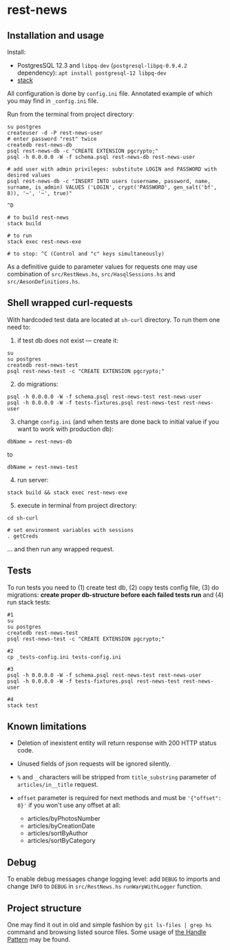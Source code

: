 # rest-news

## Installation and usage

Install:

- PostgresSQL 12.3 and `libpq-dev` (`postgresql-libpq-0.9.4.2` dependency):
```apt install postgresql-12 libpq-dev```
- [stack](https://docs.haskellstack.org/en/stable/README/#how-to-install)

All configuration is done by `config.ini` file. Annotated example of which you may find in `_config.ini` file.

Run from the terminal from project directory: 

```
su postgres
createuser -d -P rest-news-user
# enter password "rest" twice
createdb rest-news-db
psql rest-news-db -c "CREATE EXTENSION pgcrypto;"
psql -h 0.0.0.0 -W -f schema.psql rest-news-db rest-news-user

# add user with admin privileges: substitute LOGIN and PASSWORD with desired values
psql rest-news-db -c "INSERT INTO users (username, password, name, surname, is_admin) VALUES ('LOGIN', crypt('PASSWORD', gen_salt('bf', 8)), '~', '~', true)"

^D

# to build rest-news
stack build

# to run
stack exec rest-news-exe

# to stop: ^C (Control and "c" keys simultaneously)
```


As a definitive guide to parameter values for requests one may use combination of `src/RestNews.hs`, `src/HasqlSessions.hs` and `src/AesonDefinitions.hs`.

## Shell wrapped curl-requests

With hardcoded test data are located at `sh-curl` directory. To run them one need to:

1) if test db does not exist — create it:
```
su
su postgres
createdb rest-news-test
psql rest-news-test -c "CREATE EXTENSION pgcrypto;"
```

2) do migrations:
```
psql -h 0.0.0.0 -W -f schema.psql rest-news-test rest-news-user
psql -h 0.0.0.0 -W -f tests-fixtures.psql rest-news-test rest-news-user

```

3) change `config.ini` (and when tests are done back to initial value if you want to work with production db):
```
dbName = rest-news-db
```
to
```
dbName = rest-news-test
```

4) run server:
```
stack build && stack exec rest-news-exe
```

5) execute in terminal from project directory:

```
cd sh-curl

# set environment variables with sessions
. getCreds
```
… and then run any wrapped request.


## Tests


To run tests you need to (1) create test db, (2) copy tests config file,  (3) do migrations: **create proper db-structure before each failed tests run** and (4) run stack tests:

```
#1
su
su postgres
createdb rest-news-test
psql rest-news-test -c "CREATE EXTENSION pgcrypto;"

#2
cp _tests-config.ini tests-config.ini

#3
psql -h 0.0.0.0 -W -f schema.psql rest-news-test rest-news-user
psql -h 0.0.0.0 -W -f tests-fixtures.psql rest-news-test rest-news-user

#4
stack test
```

## Known limitations

- Deletion of inexistent entity will return response with 200 HTTP status code.

- Unused fields of json requests will be ignored silently.

- `%` and `_` characters will be stripped from `title_substring` parameter of `articles/in__title` request.

- `offset` parameter is required for next methods and must be `'{"offset": 0}'` if you won't use any offset at all:
    - articles/byPhotosNumber
    - articles/byCreationDate
    - articles/sortByAuthor
    - articles/sortByCategory


## Debug

To enable debug messages change logging level: add `DEBUG` to imports and change `INFO` to `DEBUG` in `src/RestNews.hs` `runWarpWithLogger` function.


## Project structure

One may find it out in old and simple fashion by `git ls-files | grep hs` command and browsing listed source files. Some usage of [the Handle Pattern](https://jaspervdj.be/posts/2018-03-08-handle-pattern.html) may be found.

